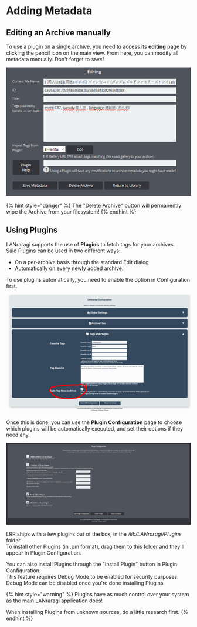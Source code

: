 # Adding Metadata

## Editing an Archive manually

To use a plugin on a single archive, you need to access its **editing** page by clicking the pencil icon on the main view. From here, you can modify all metadata manually. Don't forget to save!

![Editing an Archive&apos;s Metadata](../../.gitbook/assets/wuspdt.PNG)

{% hint style="danger" %}
The "Delete Archive" button will permanently wipe the Archive from your filesystem!
{% endhint %}

## Using Plugins

LANraragi supports the use of **Plugins** to fetch tags for your archives.  
Said Plugins can be used in two different ways:

* On a per-archive basis through the standard Edit dialog
* Automatically on every newly added archive.  

To use plugins automatically, you need to enable the option in Configuration first.

![](../../.gitbook/assets/wvarmm.PNG)

  
Once this is done, you can use the **Plugin Configuration** page to choose which plugins will be automatically executed, and set their options if they need any.

![Plugin Configuration \(on this screenshot, eze and nHentai will be executed automatically.\)](../../.gitbook/assets/cfg_plugin.png)

LRR ships with a few plugins out of the box, in the _/lib/LANraragi/Plugins_ folder.  
To install other Plugins \(in .pm format\), drag them to this folder and they'll appear in Plugin Configuration.

You can also install Plugins through the "Install Plugin" button in Plugin Configuration.  
This feature requires Debug Mode to be enabled for security purposes. Debug Mode can be disabled once you're done installing Plugins.

{% hint style="warning" %}
Plugins have as much control over your system as the main LANraragi application does! 

When installing Plugins from unknown sources, do a little research first.
{% endhint %}

